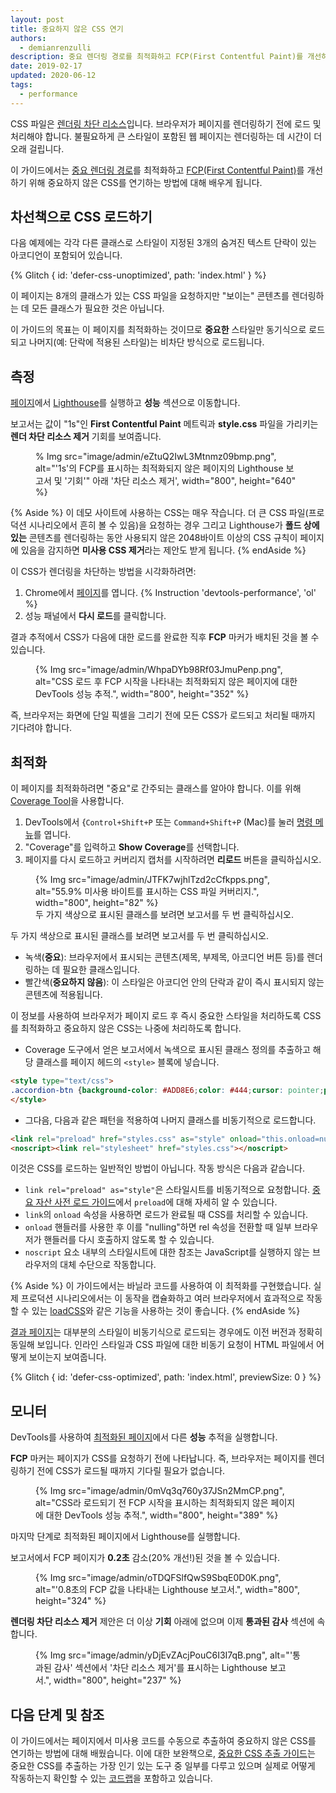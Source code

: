 ```yaml
---
layout: post
title: 중요하지 않은 CSS 연기
authors:
  - demianrenzulli
description: 중요 렌더링 경로를 최적화하고 FCP(First Contentful Paint)를 개선하기 위해 중요하지 않은 CSS를 연기하는 방법에 대해 알아보세요.
date: 2019-02-17
updated: 2020-06-12
tags:
  - performance
---
```


CSS 파일은 [렌더링 차단 리소스](https://developers.google.com/web/tools/lighthouse/audits/blocking-resources)입니다. 브라우저가 페이지를 렌더링하기 전에 로드 및 처리해야 합니다. 불필요하게 큰 스타일이 포함된 웹 페이지는 렌더링하는 데 시간이 더 오래 걸립니다.

이 가이드에서는 [중요 렌더링 경로](https://developers.google.com/web/fundamentals/performance/critical-rendering-path/)를 최적화하고 [FCP(First Contentful Paint)](/fcp/)를 개선하기 위해 중요하지 않은 CSS를 연기하는 방법에 대해 배우게 됩니다.

## 차선책으로 CSS 로드하기

다음 예제에는 각각 다른 클래스로 스타일이 지정된 3개의 숨겨진 텍스트 단락이 있는 아코디언이 포함되어 있습니다.

{% Glitch { id: 'defer-css-unoptimized', path: 'index.html' } %}

이 페이지는 8개의 클래스가 있는 CSS 파일을 요청하지만 "보이는" 콘텐츠를 렌더링하는 데 모든 클래스가 필요한 것은 아닙니다.

이 가이드의 목표는 이 페이지를 최적화하는 것이므로 **중요한** 스타일만 동기식으로 로드되고 나머지(예: 단락에 적용된 스타일)는 비차단 방식으로 로드됩니다.

## 측정

[페이지](/discover-performance-opportunities-with-lighthouse/#run-lighthouse-from-chrome-devtools)에서 [Lighthouse](https://defer-css-unoptimized.glitch.me/)를 실행하고 **성능** 섹션으로 이동합니다.

보고서는 값이 "1s"인 **First Contentful Paint** 메트릭과 **style.css** 파일을 가리키는 **렌더 차단 리소스 제거** 기회를 보여줍니다.

<figure>% Img src="image/admin/eZtuQ2IwL3Mtnmz09bmp.png", alt="'1s'의 FCP를 표시하는 최적화되지 않은 페이지의 Lighthouse 보고서 및  '기회'" 아래 '차단 리소스 제거', width="800", height="640" %}</figure>

{% Aside %} 이 데모 사이트에 사용하는 CSS는 매우 작습니다.  더 큰 CSS 파일(프로덕션 시나리오에서 흔히 볼 수 있음)을 요청하는 경우 그리고 Lighthouse가 **폴드 상에 있는** 콘텐츠를  렌더링하는 동안 사용되지 않은 2048바이트 이상의 CSS 규칙이 페이지에 있음을 감지하면 **미사용 CSS 제거**라는 제안도 받게 됩니다. {% endAside %}

이 CSS가 렌더링을 차단하는 방법을 시각화하려면:

1. Chrome에서 [페이지](https://defer-css-unoptimized.glitch.me/)를 엽니다. {% Instruction 'devtools-performance', 'ol' %}
2. 성능 패널에서 **다시 로드**를 클릭합니다.

결과 추적에서 CSS가 다음에 대한 로드를 완료한 직후 **FCP** 마커가 배치된 것을 볼 수 있습니다.

<figure>{% Img src="image/admin/WhpaDYb98Rf03JmuPenp.png", alt="CSS 로드 후 FCP 시작을 나타내는 최적화되지 않은 페이지에 대한 DevTools 성능 추적.", width="800", height="352" %}</figure>

즉, 브라우저는 화면에 단일 픽셀을 그리기 전에 모든 CSS가 로드되고 처리될 때까지 기다려야 합니다.

## 최적화

이 페이지를 최적화하려면 "중요"로 간주되는 클래스를 알아야 합니다. 이를 위해 [Coverage Tool](https://developer.chrome.com/docs/devtools/css/reference/#coverage)을 사용합니다.

1. DevTools에서 {`Control+Shift+P` 또는 `Command+Shift+P` (Mac)를 눌러 [명령 메뉴](https://developers.google.com/web/tools/chrome-devtools/command-menu)를 엽니다.
2. "Coverage"를 입력하고 **Show Coverage**를 선택합니다.
3. 페이지를 다시 로드하고 커버리지 캡처를 시작하려면 **리로드** 버튼을 클릭하십시오.

<figure>{% Img src="image/admin/JTFK7wjhlTzd2cCfkpps.png", alt="55.9% 미사용 바이트를 표시하는 CSS 파일 커버리지.", width="800", height="82" %}<br>두 가지 색상으로 표시된 클래스를 보려면 보고서를 두 번 클릭하십시오.</figure>

두 가지 색상으로 표시된 클래스를 보려면 보고서를 두 번 클릭하십시오.

- 녹색(**중요**): 브라우저에서 표시되는 콘텐츠(제목, 부제목, 아코디언 버튼 등)를 렌더링하는 데 필요한 클래스입니다.
- 빨간색(**중요하지 않음**): 이 스타일은 아코디언 안의 단락과 같이 즉시 표시되지 않는 콘텐츠에 적용됩니다.

이 정보를 사용하여 브라우저가 페이지 로드 후 즉시 중요한 스타일을 처리하도록 CSS를 최적화하고 중요하지 않은 CSS는 나중에 처리하도록 합니다.

- Coverage 도구에서 얻은 보고서에서 녹색으로 표시된 클래스 정의를 추출하고 해당 클래스를 페이지 헤드의 `<style>` 블록에 넣습니다.

```html
<style type="text/css">
.accordion-btn {background-color: #ADD8E6;color: #444;cursor: pointer;padding: 18px;width: 100%;border: none;text-align: left;outline: none;font-size: 15px;transition: 0.4s;}.container {padding: 0 18px;display: none;background-color: white;overflow: hidden;}h1 {word-spacing: 5px;color: blue;font-weight: bold;text-align: center;}
</style>
```

- 그다음, 다음과 같은 패턴을 적용하여 나머지 클래스를 비동기적으로 로드합니다.

```html
<link rel="preload" href="styles.css" as="style" onload="this.onload=null;this.rel='stylesheet'">
<noscript><link rel="stylesheet" href="styles.css"></noscript>
```

이것은 CSS를 로드하는 일반적인 방법이 아닙니다. 작동 방식은 다음과 같습니다.

- `link rel="preload" as="style"`은 스타일시트를 비동기적으로 요청합니다. [중요 자산 사전 로드 가이드](/preload-critical-assets)에서 `preload`에 대해 자세히 알 수 있습니다.
- `link`의 `onload` 속성을 사용하면 로드가 완료될 때 CSS를 처리할 수 있습니다.
- `onload` 핸들러를 사용한 후 이를 "nulling"하면 rel 속성을 전환할 때 일부 브라우저가 핸들러를 다시 호출하지 않도록 할 수 있습니다.
- `noscript` 요소 내부의 스타일시트에 대한 참조는 JavaScript를 실행하지 않는 브라우저의 대체 수단으로 작동합니다.

{% Aside %} 이 가이드에서는 바닐라 코드를 사용하여 이 최적화를 구현했습니다. 실제 프로덕션 시나리오에서는 이 동작을 캡슐화하고 여러 브라우저에서 효과적으로 작동할 수 있는 [loadCSS](https://github.com/filamentgroup/loadCSS/blob/master/README.md)와 같은 기능을 사용하는 것이 좋습니다. {% endAside %}

[결과 페이지](https://defer-css-optimized.glitch.me/)는 대부분의 스타일이 비동기식으로 로드되는 경우에도 이전 버전과 정확히 동일해 보입니다. 인라인 스타일과 CSS 파일에 대한 비동기 요청이 HTML 파일에서 어떻게 보이는지 보여줍니다.

<!-- Copy and Paste Me -->

{% Glitch { id: 'defer-css-optimized', path: 'index.html', previewSize: 0 } %}

## 모니터

DevTools를 사용하여 [최적화된 페이지](https://defer-css-optimized.glitch.me/)에서 다른 **성능** 추적을 실행합니다.

**FCP** 마커는 페이지가 CSS를 요청하기 전에 나타납니다. 즉, 브라우저는 페이지를 렌더링하기 전에 CSS가 로드될 때까지 기다릴 필요가 없습니다.

<figure>{% Img src="image/admin/0mVq3q760y37JSn2MmCP.png", alt="CSS라 로드되기 전 FCP 시작을 표시하는 최적화되지 않은 페이지에 대한 DevTools 성능 추적.", width="800", height="389" %}</figure>

마지막 단계로 최적화된 페이지에서 Lighthouse를 실행합니다.

보고서에서 FCP 페이지가 **0.2초** 감소(20% 개선!)된 것을 볼 수 있습니다.

<figure>{% Img src="image/admin/oTDQFSlfQwS9SbqE0D0K.png", alt="'0.8초의 FCP 값을 나타내는 Lighthouse 보고서.", width="800", height="324" %}</figure>

**렌더링 차단 리소스 제거** 제안은 더 이상 **기회** 아래에 없으며 이제 **통과된 감사** 섹션에 속합니다.

<figure>{% Img src="image/admin/yDjEvZAcjPouC6I3I7qB.png", alt="'통과된 감사' 섹션에서 '차단 리소스 제거'를 표시하는 Lighthouse 보고서.", width="800", height="237" %}</figure>

## 다음 단계 및 참조

이 가이드에서는 페이지에서 미사용 코드를 수동으로 추출하여 중요하지 않은 CSS를 연기하는 방법에 대해 배웠습니다. 이에 대한 보완책으로, [중요한 CSS 추출 가이드](/extract-critical-css/)는 중요한 CSS를 추출하는 가장 인기 있는 도구 중 일부를 다루고 있으며 실제로 어떻게 작동하는지 확인할 수 있는 [코드랩](/codelab-extract-and-inline-critical-css/)을 포함하고 있습니다.

